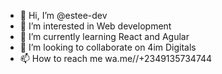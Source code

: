 - 👋 Hi, I’m @estee-dev
- 👀 I’m interested in Web development
- 🌱 I’m currently learning React and Agular
- 💞️ I’m looking to collaborate on 4im Digitals
- 📫 How to reach me wa.me//+2349135734744 

<!---
estee-dev/estee-dev is a ✨ special ✨ repository because its `README.md` (this file) appears on your GitHub profile.
You can click the Preview link to take a look at your changes.
--->
